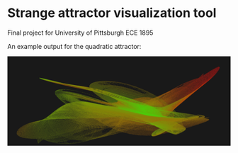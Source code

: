 # Strange attractor visualization tool
Final project for University of Pittsburgh ECE 1895

An example output for the quadratic attractor:

![3D quadratic attractor](quadratic_attractor.png)
